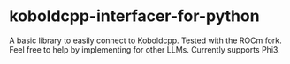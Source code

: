 # koboldcpp-interfacer-for-python

A basic library to easily connect to Koboldcpp. Tested with the ROCm fork.
Feel free to help by implementing for other LLMs. Currently supports Phi3.
